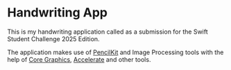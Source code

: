 #  Handwriting App
This is my handwriting application called <name> as a submission for the Swift Student Challenge 2025 Edition.

The application makes use of [PencilKit]() and Image Processing tools with the help of [Core Graphics](), [Accelerate]() and other tools.
